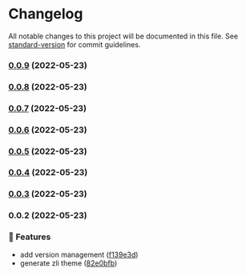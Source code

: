 # Changelog

All notable changes to this project will be documented in this file. See [standard-version](https://github.com/conventional-changelog/standard-version) for commit guidelines.

### [0.0.9](https://github.com/zlict/slidev-theme/compare/v0.0.8...v0.0.9) (2022-05-23)

### [0.0.8](https://github.com/zlict/slidev-theme/compare/v0.0.7...v0.0.8) (2022-05-23)

### [0.0.7](https://github.com/zlict/slidev-theme/compare/v0.0.6...v0.0.7) (2022-05-23)

### [0.0.6](https://github.com/zlict/slidev-theme/compare/v0.0.5...v0.0.6) (2022-05-23)

### [0.0.5](https://github.com/zlict/slidev-theme/compare/v0.0.4...v0.0.5) (2022-05-23)

### [0.0.4](https://github.com/zlict/slidev-theme/compare/v0.0.3...v0.0.4) (2022-05-23)

### [0.0.3](https://github.com/zlict/slidev-theme/compare/v0.0.2...v0.0.3) (2022-05-23)

### 0.0.2 (2022-05-23)


### 🚀 Features

* add version management ([f139e3d](https://github.com/zlict/slidev-theme/commit/f139e3d35ca360f5afc18b2632cc40c6935cc603))
* generate zli theme ([82e0bfb](https://github.com/zlict/slidev-theme/commit/82e0bfb25507ec6d924da2d4ec9c4fa8f8d4934e))
